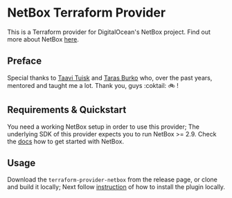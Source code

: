 # NetBox Terraform Provider
This is a Terraform provider for DigitalOcean's NetBox project. Find out more about NetBox [here](https://netbox.readthedocs.io/en/stable/).

## Preface
Special thanks to [Taavi Tuisk](https://github.com/taavituisk) and [Taras Burko](https://github.com/tburko) who, over the past years, mentored and taught me a lot. Thank you, guys :coktail: :bike: !

## Requirements & Quickstart
You need a working NetBox setup in order to use this provider; The underlying SDK of this provider expects you to run NetBox >= 2.9. Check the [docs](https://github.com/netbox-community/netbox-docker/wiki/Getting-Started) how to get started with NetBox.

## Usage
Download the `terraform-provider-netbox` from the release page, or clone and build it locally; Next follow [instruction](https://www.terraform.io/docs/extend/how-terraform-works.html#discovery) of how to install the plugin locally.
